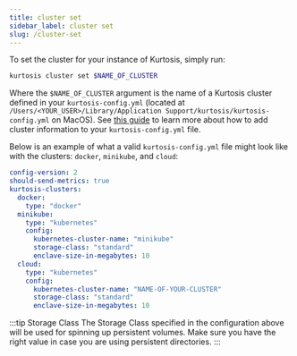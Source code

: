 ```yaml
---
title: cluster set
sidebar_label: cluster set
slug: /cluster-set
---
```


To set the cluster for your instance of Kurtosis, simply run:

```bash
kurtosis cluster set $NAME_OF_CLUSTER
```

Where the `$NAME_OF_CLUSTER` argument is the name of a Kurtosis cluster defined in your `kurtosis-config.yml` (located at `/Users/<YOUR_USER>/Library/Application Support/kurtosis/kurtosis-config.yml` on MacOS). See [this guide](https://docs.kurtosis.com/k8s#iii-add-your-cluster-information-to-kurtosis-configyml) to learn more about how to add cluster information to your `kurtosis-config.yml` file.

Below is an example of what a valid `kurtosis-config.yml` file might look like with the clusters: `docker`, `minikube`, and `cloud`:
```yml
config-version: 2
should-send-metrics: true
kurtosis-clusters:
  docker:
    type: "docker"
  minikube:
    type: "kubernetes"
    config:
      kubernetes-cluster-name: "minikube"
      storage-class: "standard"
      enclave-size-in-megabytes: 10
  cloud:
    type: "kubernetes"
    config:
      kubernetes-cluster-name: "NAME-OF-YOUR-CLUSTER"
      storage-class: "standard"
      enclave-size-in-megabytes: 10
```

:::tip Storage Class
The Storage Class specified in the configuration above will be used for spinning up persistent volumes. Make sure you have the right
value in case you are using persistent directories.
:::